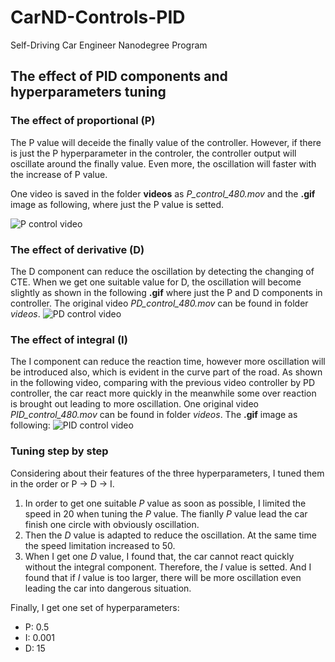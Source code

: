 # CarND-Controls-PID
Self-Driving Car Engineer Nanodegree Program

## The effect of PID components and hyperparameters tuning

### The effect of proportional (P)
The P value will deceide the finally value of the controller. However, if there is just the P hyperparameter in the controler, the controller output will oscillate around the finally value. Even more, the oscillation will faster with the increase of P value.

One video is saved in the folder **videos** as *P_control_480.mov* and the **.gif** image as following, where just the P value is setted.

![P control video](images/P_control_480.gif)



### The effect of derivative (D)
The D component can reduce the oscillation by detecting the changing of CTE. When we get one suitable value for D, the oscillation will become slightly as shown in  the following **.gif** where just the P and D components in controller. The original video *PD_control_480.mov* can be found in folder *videos*.
![PD control video](images/PD_control_480.gif)


### The effect of integral (I)
The I component can reduce the reaction time, however more oscillation will be introduced also, which is evident in the curve part of the road. As shown in the following video, comparing with the previous video controller by PD controller, the car react more quickly in the meanwhile some over reaction is brought out leading to more oscillation. One original video *PID_control_480.mov* can be found in folder *videos*. The **.gif** image as following:
![PID control video](images/PID_control_480.gif)


### Tuning step by step
Considering about their features of the three hyperparameters, I tuned them in the order or P -> D -> I.


1. In order to get one suitable *P* value as soon as possible, I limited the speed in 20 when tuning the *P* value. The fianlly *P* value lead the car finish one circle with obviously oscillation. 
1. Then the *D* value is adapted to reduce the oscillation. At the same time the speed limitation increased to 50.
1. When I get one *D* value, I found that, the car cannot react quickly without the integral component. Therefore, the *I* value is setted. And I found that if *I* value is too larger, there will be more oscillation even leading the car into dangerous situation.

Finally, I get one set of hyperparameters:
* P: 0.5
* I: 0.001
* D: 15